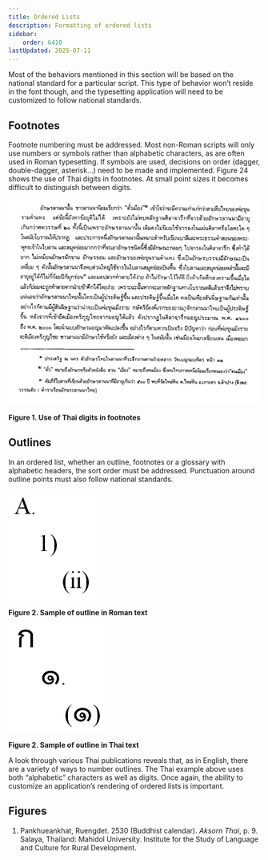 ```yaml
---
title: Ordered Lists
description: Formatting of ordered lists
sidebar:
    order: 6410
lastUpdated: 2025-07-11
---
```


Most of the behaviors mentioned in this section will be based on the national standard for a particular script. This type of behavior won’t reside in the font though, and the typesetting application will need to be customized to follow national standards.

## Footnotes

Footnote numbering must be addressed. Most non-Roman scripts will only use numbers or symbols rather than alphabetic characters, as are often used in Roman typesetting. If symbols are used, decisions on order (dagger, double-dagger, asterisk…) need to be made and implemented. Figure 24 shows the use of Thai digits in footnotes. At small point sizes it becomes difficult to distinguish between digits.

![Figure 1. Use of Thai digits in footnotes](images/6410-1-ThaiDigits.png)

**Figure 1. Use of Thai digits in footnotes**

## Outlines
In an ordered list, whether an outline, footnotes or a glossary with alphabetic headers, the sort order must be addressed. Punctuation around outline points must also follow national standards.

![Figure 2. Sample of outline in Roman text](images/6410-2.png)

**Figure 2. Sample of outline in Roman text**

![Figure 2. Sample of outline in Thai text](images/6410-3.png)

**Figure 2. Sample of outline in Thai text**

A look through various Thai publications reveals that, as in English, there are a variety of ways to number outlines. The Thai example above uses both “alphabetic” characters as well as digits. Once again, the ability to customize an application’s rendering of ordered lists is important.

## Figures

1. Pankhueankhat, Ruengdet. 2530 (Buddhist calendar). *Aksorn Thai*, p. 9. Salaya, Thailand: Mahidol University. Institute for the Study of Language and Culture for Rural Development.